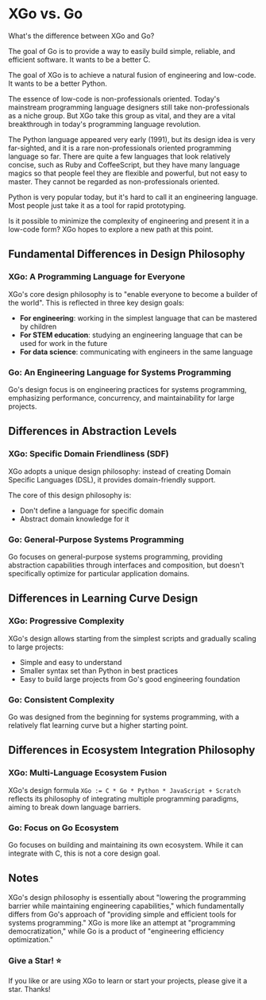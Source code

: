 XGo vs. Go
======

What's the difference between XGo and Go?

The goal of Go is to provide a way to easily build simple, reliable, and efficient software. It wants to be a better C.

The goal of XGo is to achieve a natural fusion of engineering and low-code. It wants to be a better Python.

The essence of low-code is non-professionals oriented. Today's mainstream programming language designers still take non-professionals as a niche group. But XGo take this group as vital, and they are a vital breakthrough in today's programming language revolution.

The Python language appeared very early (1991), but its design idea is very far-sighted, and it is a rare non-professionals oriented programming language so far. There are quite a few languages that look relatively concise, such as Ruby and CoffeeScript, but they have many language magics so that people feel they are flexible and powerful, but not easy to master. They cannot be regarded as non-professionals oriented.

Python is very popular today, but it's hard to call it an engineering language. Most people just take it as a tool for rapid prototyping.

Is it possible to minimize the complexity of engineering and present it in a low-code form? XGo hopes to explore a new path at this point.

## Fundamental Differences in Design Philosophy

### XGo: A Programming Language for Everyone

XGo's core design philosophy is to "enable everyone to become a builder of the world". This is reflected in three key design goals:

- **For engineering**: working in the simplest language that can be mastered by children
- **For STEM education**: studying an engineering language that can be used for work in the future  
- **For data science**: communicating with engineers in the same language

### Go: An Engineering Language for Systems Programming

Go's design focus is on engineering practices for systems programming, emphasizing performance, concurrency, and maintainability for large projects.

## Differences in Abstraction Levels

### XGo: Specific Domain Friendliness (SDF)

XGo adopts a unique design philosophy: instead of creating Domain Specific Languages (DSL), it provides domain-friendly support. 

The core of this design philosophy is:
- Don't define a language for specific domain
- Abstract domain knowledge for it

### Go: General-Purpose Systems Programming

Go focuses on general-purpose systems programming, providing abstraction capabilities through interfaces and composition, but doesn't specifically optimize for particular application domains.

## Differences in Learning Curve Design

### XGo: Progressive Complexity

XGo's design allows starting from the simplest scripts and gradually scaling to large projects:
- Simple and easy to understand
- Smaller syntax set than Python in best practices
- Easy to build large projects from Go's good engineering foundation

### Go: Consistent Complexity

Go was designed from the beginning for systems programming, with a relatively flat learning curve but a higher starting point.

## Differences in Ecosystem Integration Philosophy

### XGo: Multi-Language Ecosystem Fusion

XGo's design formula `XGo := C * Go * Python * JavaScript + Scratch` reflects its philosophy of integrating multiple programming paradigms, aiming to break down language barriers.

### Go: Focus on Go Ecosystem

Go focuses on building and maintaining its own ecosystem. While it can integrate with C, this is not a core design goal.

## Notes

XGo's design philosophy is essentially about "lowering the programming barrier while maintaining engineering capabilities," which fundamentally differs from Go's approach of "providing simple and efficient tools for systems programming." XGo is more like an attempt at "programming democratization," while Go is a product of "engineering efficiency optimization."

### Give a Star! ⭐

If you like or are using XGo to learn or start your projects, please give it a star. Thanks!
